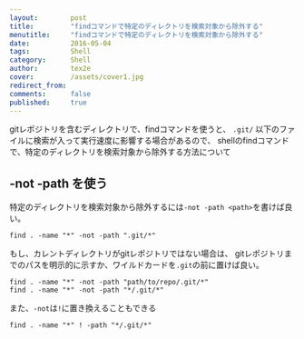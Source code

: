 ```yaml
---
layout:        post
title:         "findコマンドで特定のディレクトリを検索対象から除外する"
menutitle:     "findコマンドで特定のディレクトリを検索対象から除外する"
date:          2016-05-04
tags:          Shell
category:      Shell
author:        tex2e
cover:         /assets/cover1.jpg
redirect_from:
comments:      false
published:     true
---
```


gitレポジトリを含むディレクトリで、findコマンドを使うと、
`.git/` 以下のファイルに検索が入って実行速度に影響する場合があるので、
shellのfindコマンドで、特定のディレクトリを検索対象から除外する方法について

-not -path を使う
--------------------

特定のディレクトリを検索対象から除外するには`-not -path <path>`を書けば良い。

```shell
find . -name "*" -not -path ".git/*"
```

もし、カレントディレクトリがgitレポジトリではない場合は、
gitレポジトリまでのパスを明示的に示すか、ワイルドカードを`.git`の前に置けば良い。

```shell
find . -name "*" -not -path "path/to/repo/.git/*"
find . -name "*" -not -path "*/.git/*"
```

また、`-not`は`!`に置き換えることもできる

```shell
find . -name "*" ! -path "*/.git/*"
```
